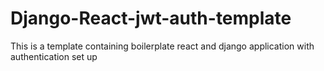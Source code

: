# Django-React-jwt-auth-template
This is a template containing boilerplate react and django application with authentication set up
